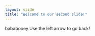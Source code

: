 ```yaml
---
layout: slide
title: "Welcome to our second slide!"
---
```

bababooey
Use the left arrow to go back!
